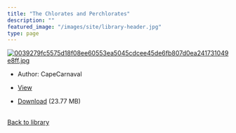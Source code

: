 ```yaml
---
title: "The Chlorates and Perchlorates"
description: ""
featured_image: "/images/site/library-header.jpg"
type: page
---
```


<a href="" target="_blank">![0039279fc5575d18f08ee60553ea5045cdcee45de6fb807d0ea241731049e8ff.jpg](/images/library/0039279fc5575d18f08ee60553ea5045cdcee45de6fb807d0ea241731049e8ff.jpg)</a>
* Author: CapeCarnaval
* <a href="" target="_blank">View</a>

* [Download]() (23.77 MB)

<br />[Back to library](/library/)

